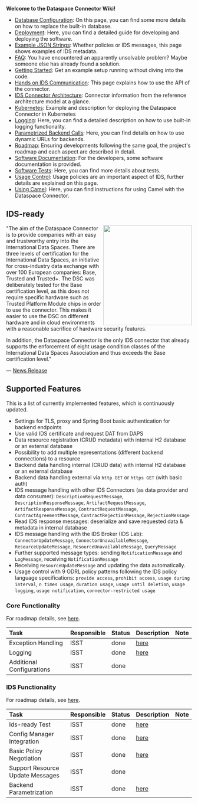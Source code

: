 **Welcome to the Dataspace Connector Wiki!** 

* [Database Configuration](https://github.com/FraunhoferISST/DataspaceConnector/wiki/database-configuration): On this page, you can find some more details on how to replace the built-in database.
* [Deployment](https://github.com/FraunhoferISST/DataspaceConnector/wiki/deployment): Here, you can find a detailed guide for developing and deploying the software.
* [Example JSON Strings](https://github.com/FraunhoferISST/DataspaceConnector/wiki/examples): Whether policies or IDS messages, this page shows examples of IDS metadata. 
* [FAQ](https://github.com/FraunhoferISST/DataspaceConnector/wiki/faq): You have encountered an apparently unsolvable problem? Maybe someone else has already found a solution.
* [Getting Started](https://github.com/FraunhoferISST/DataspaceConnector/wiki/getting-started): Get an example setup running without diving into the code. 
* [Hands on IDS Communication](https://github.com/FraunhoferISST/DataspaceConnector/wiki/ids-communication-guide): This page explains how to use the API of the connector.
* [IDS Connector Architecture](https://github.com/FraunhoferISST/DataspaceConnector/wiki/ids-connector-architecture): Connector information from the reference architecture model at a glance.
* [Kubernetes](https://github.com/International-Data-Spaces-Association/DataspaceConnector/wiki/Kubernetes): Example and description for deploying the Dataspace Connector in Kubernetes
* [Logging](https://github.com/FraunhoferISST/DataspaceConnector/wiki/logging): Here, you can find a detailed description on how to use built-in logging functionality.
* [Parametrized Backend Calls](https://github.com/International-Data-Spaces-Association/DataspaceConnector/wiki/Parametrized-backend-calls): Here, you can find details on how to use dynamic URLs for backends.
* [Roadmap](https://github.com/FraunhoferISST/DataspaceConnector/wiki/roadmap): Ensuring developments following the same goal, the project's roadmap and each aspect are described in detail.
* [Software Documentation](https://github.com/FraunhoferISST/DataspaceConnector/wiki/software-documentation): For the developers, some software documentation is provided.
* [Software Tests](https://github.com/FraunhoferISST/DataspaceConnector/wiki/software-tests): Here, you can find more details about tests.
* [Usage Control](https://github.com/FraunhoferISST/DataspaceConnector/wiki/usage-control): Usage policies are an important aspect of IDS, further details are explained on this page.
* [Using Camel](https://github.com/International-Data-Spaces-Association/DataspaceConnector/wiki/Using-Camel): Here, you can find instructions for using Camel with the Dataspace Connector.

## IDS-ready

<img width="240" height="271" align="right" src="https://www.isst.fraunhofer.de/de/news/pressemitteilungen/2020/Dataspace-Connector/jcr:content/contentPar/pressarticle/pressArticleParsys/textwithasset/imageComponent/image.img.4col.png/1608540266652/ids-ready.png">

"The aim of the Dataspace Connector is to provide companies with an easy and trustworthy entry into 
the International Data Spaces. There are three levels of certification for the International Data 
Spaces, an initiative for cross-industry data exchange with over 100 European companies: Base, 
Trusted and Trusted+. The DSC was deliberately tested for the Base certification level, as this does 
not require specific hardware such as Trusted Platform Module chips in order to use the connector. 
This makes it easier to use the DSC on different hardware and in cloud environments with a reasonable 
sacrifice of hardware security features. 

In addition, the Dataspace Connector is the only IDS connector that already supports the enforcement 
of eight usage condition classes of the International Data Spaces Association and thus exceeds the 
Base certification level."

— [News Release](https://www.isst.fraunhofer.de/de/news/pressemitteilungen/2020/Dataspace-Connector.html)

## Supported Features

This is a list of currently implemented features, which is continuously updated.

*  Settings for TLS, proxy and Spring Boot basic authentication for backend endpoints
*  Use valid IDS certificate and request DAT from DAPS
*  Data resource registration (CRUD metadata) with internal H2 database or an external database
*  Possibility to add multiple representations (different backend connections) to a resource
*  Backend data handling internal (CRUD data) with internal H2 database or an external database
*  Backend data handling external via `http GET` or `https GET` (with basic auth)
*  IDS message handling with other IDS Connectors (as data provider and data consumer): 
`DescriptionRequestMessage`, `DescriptionResponseMessage`, `ArtifactRequestMessage`, `ArtifactResponseMessage`, 
`ContractRequestMessage`, `ContractAgreementMessage`, `ContractRejectionMessage`, `RejectionMessage`
*  Read IDS response messages: deserialize and save requested data & metadata in internal database
*  IDS message handling with the IDS Broker (IDS Lab): `ConnectorUpdateMessage`, `ConnectorUnavailableMessage`, 
`ResourceUpdateMessage`, `ResourceUnavailableMessage`, `QueryMessage`
* Further supported message types: sending `NotificationMessage` and `LogMessage`, receiving `NotificationMessage` 
* Receiving `ResourceUpdateMessage` and updating the data automatically.
*  Usage control with 9 ODRL policy patterns following the IDS policy language specifications: 
`provide access`, `prohibit access`, `usage during interval`, `n times usage`, `duration usage`, 
`usage until deletion`, `usage logging`, `usage notification`, `connector-restricted usage`

### Core Functionality

For roadmap details, see [here](https://github.com/FraunhoferISST/DataspaceConnector/wiki/roadmap#core-functionality).

| Task                       | Responsible | Status  | Description                                  | Note |
|:---------------------------|:------------|:--------|:---------------------------------------------|:-----|
| Exception Handling         | ISST        | done    | [here](https://github.com/FraunhoferISST/DataspaceConnector/wiki/roadmap#exception-handling)        |      |
| Logging                    | ISST        | done    | [here](https://github.com/FraunhoferISST/DataspaceConnector/wiki/roadmap#logging)                   |      |
| Additional Configurations | ISST        | done    | |

### IDS Functionality

For roadmap details, see [here](https://github.com/FraunhoferISST/DataspaceConnector/wiki/roadmap#ids-functionality).

| Task                        | Responsible | Status | Description                                   | Note |
|:----------------------------|:------------|:-------|:----------------------------------------------|:-----|
| Ids-ready Test              | ISST        | done   | [here](https://github.com/FraunhoferISST/DataspaceConnector/wiki/roadmap#ids-ready-test)             |      |
| Config Manager Integration  | ISST        | done   | [here](https://github.com/FraunhoferISST/DataspaceConnector/wiki/roadmap#config-manager-integration) |      |
| Basic Policy Negotiation    | ISST        | done   | [here](https://github.com/FraunhoferISST/DataspaceConnector/wiki/roadmap#basic-policy-negotiation)   |      |
| Support Resource Update Messages    | ISST        | done   | |
| Backend Parametrization    | ISST        | done   | [here](https://github.com/International-Data-Spaces-Association/DataspaceConnector/wiki/Parametrized-Backend-Calls) |